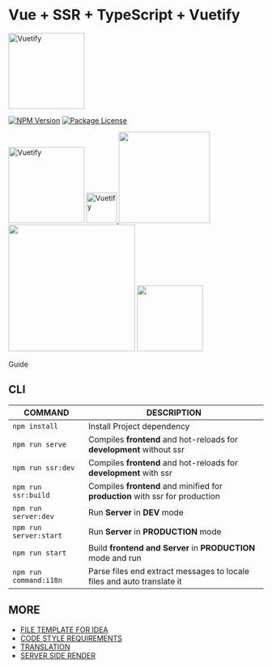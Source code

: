 # Vue + SSR + TypeScript + Vuetify 

<p  align="center">
    <p >
       <a href="https://vuejs.org/" target="_blank"><img  width="150" src="https://vuejs.org/images/logo.png" alt="Vuetify"/></a>
    </p> 
    <p>
        <a href="https://www.npmjs.com/~nestjscore" target="_blank"><img src="https://img.shields.io/npm/v/@nestjs/core.svg" alt="NPM Version" /></a>
        <a href="https://www.npmjs.com/~nestjscore" target="_blank"><img src="https://img.shields.io/npm/l/@nestjs/core.svg" alt="Package License" /></a>
    </p>
    <p>
        <a href="https://nestjs.com/" target="_blank"><img  width="150" src="https://blog.theodo.com/static/b58c548533a90681487673562b16a4a3/af144/1_cZXAov35eTfE545EiuGFqQ.png" alt="Vuetify"/></a>
        <a href="https://vuetifyjs.com/ru/" target="_blank">
            <img  width="60" src="https://cdn.vuetifyjs.com/images/logos/logo.svg" alt="Vuetify"/> 
            <img width="180" src="https://cdn.vuetifyjs.com/images/logos/vuetify-name-dark.png"/></a>
        <a href="https://www.typescriptlang.org/" target="_blank">
            <img  width="250" src="https://cdn-images-1.medium.com/max/1200/1*1ckgC6nPiidH23AUBxBS_A.png"/></a>
        <a href="https://pugjs.org/api/getting-started.html" target="_blank">
            <img  width="130" src="https://encrypted-tbn0.gstatic.com/images?q=tbn:ANd9GcS0C0rfyRvYRToHyEeBsvjMMouH2j4y1muznzz0a5h3c7q5oaUS&s"/></a>
    </p>
</p>

Guide

## CLI
 COMMAND  | DESCRIPTION    
---|---
`npm install` | Install Project dependency
`npm run serve` | Compiles **frontend** and hot-reloads for **development** without ssr
`npm run ssr:dev` | Compiles **frontend** and hot-reloads for **development** with ssr
`npm run ssr:build` | Compiles **frontend** and minified for **production** with ssr for production
`npm run server:dev` | Run **Server** in **DEV** mode
`npm run server:start` | Run **Server** in **PRODUCTION** mode
`npm run start` | Build  **frontend and Server** in **PRODUCTION** mode and run
`npm run command:i18n` | Parse files end extract messages to locale files and auto translate it 

## **MORE**

- [FILE TEMPLATE FOR IDEA](docs/FileTemplate.md)
- [CODE STYLE REQUIREMENTS](docs/CodeStyleRequirements.md)
- [TRANSLATION](docs/Translation.md)
- [SERVER SIDE RENDER](docs/SSR.md)

